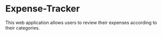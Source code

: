 # Expense-Tracker
This web application allows users to review their expenses according to their categories.
